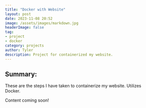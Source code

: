 ```yaml
---
title: "Docker with Website"
layout: post
date: 2023-11-08 20:52
image: /assets/images/markdown.jpg
headerImage: false
tag:
- project
- docker
category: projects
author: Tyler
description: Project for containerized my website.
---
```


## Summary:

These are the steps I have taken to containerize my website. Utilizes Docker.

Content coming soon!